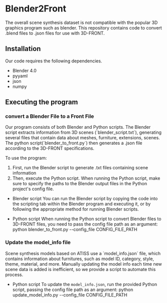 # Blender2Front
The overall scene synthesis dataset is not compatible with the popular 3D graphics program such as blender. 
This repository contains code to convert .blend files to .json files for use with 3D-FRONT.
<H2>
  Installation
</H2>
Our code requires the following dependencies.

+ Blender 4.0
+ pyyaml
+ json
+ numpy

<H2>
  Executing the program
</H2>
<H3>
  convert a Blender File to a Front File
</H3>
Our program consists of both Blender and Python scripts. The Blender script extracts information from 3D scenes (`blender_script.txt`), generating several files that contain data about meshes, furniture, extensions, scenes.
The python script(`blender_to_front.py`) then generates a .json file according to the 3D-FRONT specifications.

To use the program:
1. First, run the Blender script to generate .txt files containing scene information
2. Then, execute the Python script. When running the Python script, make sure to specify the paths to the Blender output files in the Python project's config file.

+ Blender script
  You can run the Blender script by copying the code into the scripting tab within the Blender program and executing it, or by following the appropriate method for running Blender scripts.

+ Python script
  When running the Python script to convert Blender files to 3D-FRONT files, you need to pass the config file path as an argument:
    python blender_to_front.py --config_file CONFIG_FILE_PATH
  
<H3>
  Update the model_info file
</H3>  
Scene synthesis models based on ATISS use a `model_info.json` file, which contains information about furnitures, such as model ID, category, style, theme, material, and more.
Manually updating the model info each time new scene data is added is inefficient, so we provide a script to automate this process.

+ Python script
  To update the `model_info.json`, run the provided Python script, passing the config file path as an argument:
  python update_model_info.py --config_file CONFIG_FILE_PATH
  
